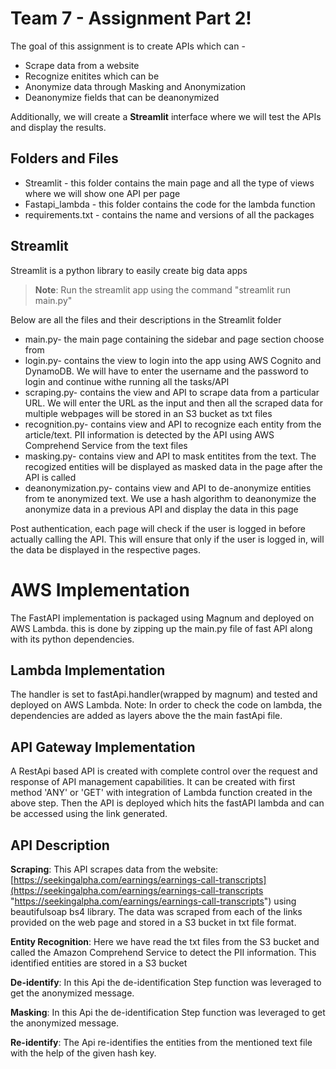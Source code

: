# Team 7  - Assignment Part 2!

The goal of this assignment is to create APIs which can -
- Scrape data from a website
- Recognize enitites which can be 
- Anonymize data through Masking and Anonymization
- Deanonymize fields that can be deanonymized

Additionally, we will create a **Streamlit** interface where we will test the APIs and display the results.



## Folders and Files

- Streamlit - this folder contains the main page and all the type of views where we will show one API per page 
- Fastapi_lambda - this folder contains the code for the lambda function
- requirements.txt - contains the name and versions of all the packages

## Streamlit  

Streamlit is a python library to easily create big data apps
>**Note**: Run the streamlit app using the command "streamlit run main.py"

Below are all the files and their descriptions in the Streamlit folder  
- main.py- the main page containing the sidebar and page section choose from
- login.py- contains the view to login into the app using AWS Cognito and DynamoDB. We will have to enter the username and the password to login and continue withe running all the tasks/API
- scraping.py- contains the view and API to scrape data from a particular URL. We will enter the URL as the input and then all the scraped data for multiple webpages will be stored in an S3 bucket as txt files
- recognition.py- contains view and API to recognize each entity from the article/text. PII information is detected by the API using AWS Comprehend Service from the text files
- masking.py- contains view and API to mask entitites from the text. The recogized entities will be displayed as masked data in the page after the API is called
- deanonymization.py- contains view and API to de-anonymize entities from te anonymized text. We use a hash algorithm to deanonymize the anonymize data in a previous API and display the data in this page

Post authentication, each page will check if the user is logged in before actually calling the API. This will ensure that only if the user is logged in, will the data be displayed in the  respective pages.

# AWS Implementation

The FastAPI implementation is packaged using Magnum and deployed on AWS Lambda. this is done by zipping up the main.py file of fast API along with its python dependencies.

## Lambda Implementation

The handler is set to fastApi.handler(wrapped by magnum) and tested and deployed on AWS Lambda. Note: In order to check the code on lambda, the dependencies are added as layers above the the main fastApi file.

## API Gateway Implementation

A RestApi based API is created with complete control over the request and response of API management capabilities. It can be created with first method 'ANY' or 'GET' with integration of Lambda function created in the above step. Then the API is deployed which hits the fastAPI lambda and can be accessed using the link generated. 

## API Description

**Scraping**: This API scrapes data from the website: [https://seekingalpha.com/earnings/earnings-call-transcripts](https://seekingalpha.com/earnings/earnings-call-transcripts "https://seekingalpha.com/earnings/earnings-call-transcripts") using beautifulsoap bs4 library. The data was scraped from each of the links provided on the web page and stored in a S3 bucket in txt file format.

**Entity Recognition**: Here we have read the txt files from the S3 bucket and called the Amazon Comprehend Service to detect the PII information. This identified entities are stored in a S3 bucket

**De-identify**: In this Api the de-identification Step function was leveraged to get the anonymized message.

**Masking**: In this Api the de-identification Step function was leveraged to get the anonymized message.

**Re-identify**: The Api re-identifies the entities from the mentioned text file with the help of the given hash key.

